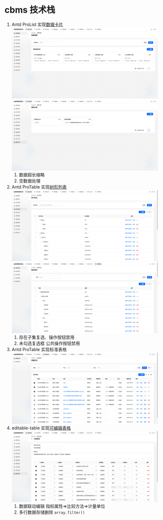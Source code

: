 # cbms 技术栈

1. Antd ProList 实现[数据卡片](packages/setting-ui/src/routes/period/components/smpList.tsx)
   ![ProList](./images/3基础设置.jpg)
   ![ProList](./images/5基础设置-绩效方案.jpg)
   1. 数据超长缩略
   2. 空数据处理
2. Antd ProTable 实现[树形列表](packages/setting-ui/src/routes/account/components/accountList.tsx)
   ![ProTable](./images/4基础设置-会计科目.jpg)
   ![ProTable](./images/11系统管理.jpg)
   1. 存在子集复选、操作按钮禁用
   2. 未勾选复选框 公共操作按钮禁用
3. Antd ProTable 实现标准表格
   ![ProTable](./images/8预算任务.jpg)
4. editable-table 实现[可编辑表格](packages/setting-ui/src/routes/performance/components/performanceForm.tsx)
   ![editable](./images/6基础设置-绩效方案-详情.jpg)
   1. 数据联动编辑 指标属性=>比较方法=>计量单位
   2. 多行数据存储删除 `array.filter()`
